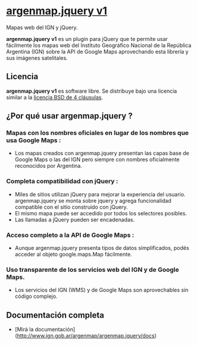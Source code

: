[argenmap.jquery v1](http://www.ign.gob.ar/argenmap/argenmap.jquery/docs) 
===================================================

Mapas web del IGN y jQuery.

**argenmap.jquery v1** es un plugin para jQuery que te permite usar fácilmente los mapas web del Instituto Geográfico Nacional
de la República Argentina (IGN) sobre la API de Google Maps aprovechando esta librería y sus imágenes satelitales.

Licencia
------------
**argenmap.jquery v1** es software libre. Se distribuye bajo una licencia similar a la [licencia BSD de 4 cláusulas](http://es.wikipedia.org/wiki/Licencia_BSD#Licencia_BSD_original_.28de_4_cl.C3.A1usulas.29]).

¿Por qué usar argenmap.jquery ?
-----------------

### Mapas con los nombres oficiales en lugar de los nombres que usa Google Maps : 
 - Los mapas creados con argenmap.jquery presentan las capas base de Google Maps o las del IGN pero siempre con nombres oficialmente reconocidos por Argentina.

### Completa compatibilidad con jQuery : 
 - Miles de sitios utilizan jQuery para mejorar la experiencia del usuario. argenmap.jquery se monta sobre jquery y agrega funcionalidad compatible con el sitio construido con jQuery.
 - El mismo mapa puede ser accedido por todos los selectores posibles.
 - Las llamadas a jQuery pueden ser encadenadas.

### Acceso completo a la API de Google Maps :
 - Aunque argenmap.jquery presenta tipos de datos simplificados, podés acceder al objeto google.maps.Map fácilmente.

### Uso transparente de los servicios web del IGN y de Google Maps.
 - Los servicios del IGN (WMS) y de Google Maps son aprovechables sin código complejo.
 

Documentación completa
-----------------

 - [Mirá la documentación] (http://www.ign.gob.ar/argenmap/argenmap.jquery/docs)

